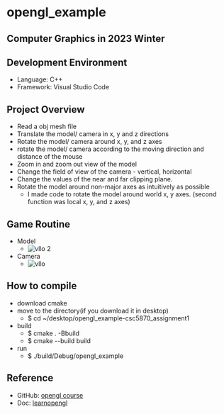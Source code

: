 # opengl_example
Computer Graphics in 2023 Winter 
--------------

## Development Environment
- Language: C++
- Framework: Visual Studio Code

## Project Overview
- Read a obj mesh file
- Translate the model/ camera in x, y and z directions
- Rotate the model/ camera around x, y, and z axes
- rotate the model/ camera according to the moving direction and distance of the mouse
- Zoom in and zoom out view of the model
- Change the field of view of the camera - vertical, horizontal
- Change the values of the near and far clipping plane.
- Rotate the model around non-major axes as intuitively as possible
  - I made code to rotate the model around world x, y axes. (second function was local x, y, and z axes)

## Game Routine
- Model
  - ![vllo 2](https://user-images.githubusercontent.com/71214577/221396051-5eca52f6-4d07-419d-9360-0f6bae228c26.GIF)
- Camera
  - ![vllo](https://user-images.githubusercontent.com/71214577/221396001-bfd278b4-3353-4659-b0ba-9272084f67e2.GIF)

  
## How to compile
- download cmake 
- move to the directory(if you download it in desktop)
  - $ cd  ~/desktop/opengl_example-csc5870_assignment1
- build
  - $ cmake . -Bbuild
  - $ cmake --build build
- run
  - $ ./build/Debug/opengl_example

## Reference 
- GitHub: [opengl course](https://github.com/rinthel/opengl_course)
- Doc: [learnopengl](https://learnopengl.com/)
